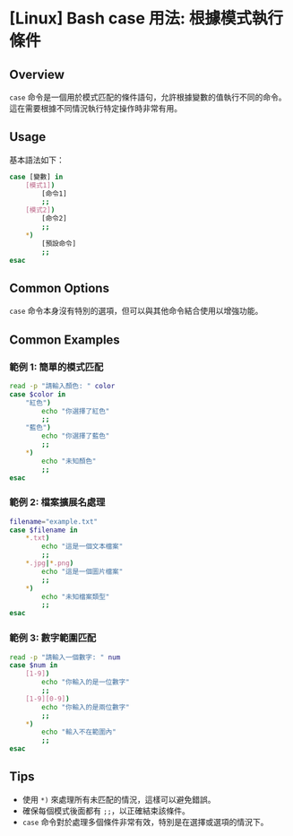 # [Linux] Bash case 用法: 根據模式執行條件

## Overview
`case` 命令是一個用於模式匹配的條件語句，允許根據變數的值執行不同的命令。這在需要根據不同情況執行特定操作時非常有用。

## Usage
基本語法如下：
```bash
case [變數] in
    [模式1])
        [命令1]
        ;;
    [模式2])
        [命令2]
        ;;
    *)
        [預設命令]
        ;;
esac
```

## Common Options
`case` 命令本身沒有特別的選項，但可以與其他命令結合使用以增強功能。

## Common Examples

### 範例 1: 簡單的模式匹配
```bash
read -p "請輸入顏色: " color
case $color in
    "紅色")
        echo "你選擇了紅色"
        ;;
    "藍色")
        echo "你選擇了藍色"
        ;;
    *)
        echo "未知顏色"
        ;;
esac
```

### 範例 2: 檔案擴展名處理
```bash
filename="example.txt"
case $filename in
    *.txt)
        echo "這是一個文本檔案"
        ;;
    *.jpg|*.png)
        echo "這是一個圖片檔案"
        ;;
    *)
        echo "未知檔案類型"
        ;;
esac
```

### 範例 3: 數字範圍匹配
```bash
read -p "請輸入一個數字: " num
case $num in
    [1-9])
        echo "你輸入的是一位數字"
        ;;
    [1-9][0-9])
        echo "你輸入的是兩位數字"
        ;;
    *)
        echo "輸入不在範圍內"
        ;;
esac
```

## Tips
- 使用 `*)` 來處理所有未匹配的情況，這樣可以避免錯誤。
- 確保每個模式後面都有 `;;`，以正確結束該條件。
- `case` 命令對於處理多個條件非常有效，特別是在選擇或選項的情況下。